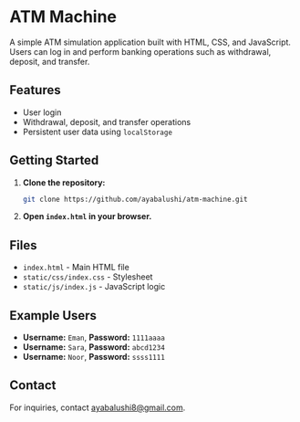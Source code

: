 # ATM Machine

A simple ATM simulation application built with HTML, CSS, and JavaScript. Users can log in and perform banking operations such as withdrawal, deposit, and transfer.

## Features

- User login
- Withdrawal, deposit, and transfer operations
- Persistent user data using `localStorage`

## Getting Started

1. **Clone the repository:**

    ```bash
    git clone https://github.com/ayabalushi/atm-machine.git
    ```

2. **Open `index.html` in your browser.**

## Files

- `index.html` - Main HTML file
- `static/css/index.css` - Stylesheet
- `static/js/index.js` - JavaScript logic

## Example Users

- **Username:** `Eman`, **Password:** `1111aaaa`
- **Username:** `Sara`, **Password:** `abcd1234`
- **Username:** `Noor`, **Password:** `ssss1111`

## Contact

For inquiries, contact [ayabalushi8@gmail.com](mailto:ayabalushi8@gmail.com).
